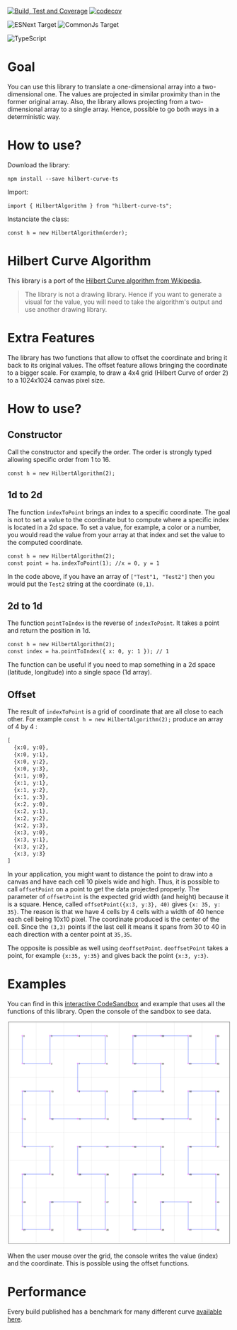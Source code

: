 [![Build, Test and Coverage](https://github.com/MrDesjardins/hilbert-curve-ts/actions/workflows/action.yml/badge.svg)](https://github.com/MrDesjardins/hilbert-curve-ts/actions/workflows/action.yml)
[![codecov](https://codecov.io/gh/MrDesjardins/hilbert-curve-ts/branch/master/graph/badge.svg?token=0HGGX9Z9OW)](https://codecov.io/gh/MrDesjardins/hilbert-curve-ts)

![ESNext Target](https://img.shields.io/badge/Target-ESNEXT-brightgreen.svg?style=plastic)
![CommonJs Target](https://img.shields.io/badge/Target-CommonJS-brightgreen?style=plastic)

![TypeScript](https://img.shields.io/badge/typescript-%23007ACC.svg?style=plastic&logo=typescript&logoColor=white)
# Goal

You can use this library to translate a one-dimensional array into a two-dimensional one. The values are projected in similar proximity than in the former original array. Also, the library allows projecting from a two-dimensional array to a single array. Hence, possible to go both ways in a deterministic way.

# How to use?

Download the library:

```
npm install --save hilbert-curve-ts
```

Import:

```
import { HilbertAlgorithm } from "hilbert-curve-ts";
```

Instanciate the class:

```
const h = new HilbertAlgorithm(order);
```

# Hilbert Curve Algorithm

This library is a port of the [Hilbert Curve algorithm from Wikipedia](https://en.wikipedia.org/wiki/Hilbert_curve).

> The library is not a drawing library. Hence if you want to generate a visual for the value, you will need to take the algorithm's output and use another drawing library.

# Extra Features

The library has two functions that allow to offset the coordinate and bring it back to its original values. The offset feature allows bringing the coordinate to a bigger scale. For example, to draw a 4x4 grid (Hilbert Curve of order 2) to a 1024x1024 canvas pixel size.

# How to use?

## Constructor

Call the constructor and specify the order. The order is strongly typed allowing specific order from 1 to 16.

```
const h = new HilbertAlgorithm(2);
```

## 1d to 2d

The function `indexToPoint` brings an index to a specific coordinate. The goal is not to set a value to the coordinate but to compute where a specific index is located in a 2d space. To set a value, for example, a color or a number, you would read the value from your array at that index and set the value to the computed coordinate.

```
const h = new HilbertAlgorithm(2);
const point = ha.indexToPoint(1); //x = 0, y = 1
```

In the code above, if you have an array of `["Test"1, "Test2"]` then you would put the `Test2` string at the coordinate `(0,1)`.

## 2d to 1d

The function `pointToIndex` is the reverse of `indexToPoint`. It takes a point and return the position in 1d.

```
const h = new HilbertAlgorithm(2);
const index = ha.pointToIndex({ x: 0, y: 1 }); // 1
```

The function can be useful if you need to map something in a 2d space (latitude, longitude) into a single space (1d array).

## Offset

The result of `indexToPoint` is a grid of coordinate that are all close to each other. For example `const h = new HilbertAlgorithm(2);` produce an array of 4 by 4 :

```
[
  {x:0, y:0},
  {x:0, y:1},
  {x:0, y:2},
  {x:0, y:3},
  {x:1, y:0},
  {x:1, y:1},
  {x:1, y:2},
  {x:1, y:3},
  {x:2, y:0},
  {x:2, y:1},
  {x:2, y:2},
  {x:2, y:3},
  {x:3, y:0},
  {x:3, y:1},
  {x:3, y:2},
  {x:3, y:3}
]
```

In your application, you might want to distance the point to draw into a canvas and have each cell 10 pixels wide and high. Thus, it is possible to call `offsetPoint` on a point to get the data projected properly. The parameter of `offsetPoint` is the expected grid width (and height) because it is a square. Hence, called `offsetPoint({x:3, y:3}, 40)` gives `{x: 35, y: 35}`. The reason is that we have 4 cells by 4 cells with a width of 40 hence each cell being 10x10 pixel. The coordinate produced is the center of the cell. Since the `(3,3)` points if the last cell it means it spans from 30 to 40 in each direction with a center point at `35,35`.

The opposite is possible as well using `deoffsetPoint`. `deoffsetPoint` takes a point, for example `{x:35, y:35}` and gives back the point `{x:3, y:3}`.

# Examples

You can find in this [interactive CodeSandbox](https://codesandbox.io/s/hilbert-curve-ts-example1-bkwxc?file=/src/HilbertCanvas.tsx) and example that uses all the functions of this library. Open the console of the sandbox to see data.

![](documentationAssets/hilbert_curve_order3.png)

When the user mouse over the grid, the console writes the value (index) and the coordinate. This is possible using the offset functions.


# Performance

Every build published has a benchmark for many different curve [available here](https://mrdesjardins.github.io/hilbert-curve-ts/dev/bench/).